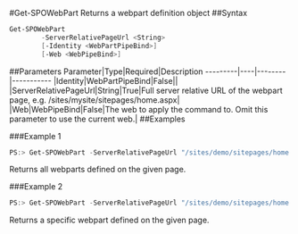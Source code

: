 #Get-SPOWebPart
Returns a webpart definition object
##Syntax
```powershell
Get-SPOWebPart
        -ServerRelativePageUrl <String>
        [-Identity <WebPartPipeBind>]
        [-Web <WebPipeBind>]
```


##Parameters
Parameter|Type|Required|Description
---------|----|--------|-----------
|Identity|WebPartPipeBind|False||
|ServerRelativePageUrl|String|True|Full server relative URL of the webpart page, e.g. /sites/mysite/sitepages/home.aspx|
|Web|WebPipeBind|False|The web to apply the command to. Omit this parameter to use the current web.|
##Examples

###Example 1
```powershell
PS:> Get-SPOWebPart -ServerRelativePageUrl "/sites/demo/sitepages/home.aspx"
```
Returns all webparts defined on the given page.

###Example 2
```powershell
PS:> Get-SPOWebPart -ServerRelativePageUrl "/sites/demo/sitepages/home.aspx" -Identity a2875399-d6ff-43a0-96da-be6ae5875f82
```
Returns a specific webpart defined on the given page.
